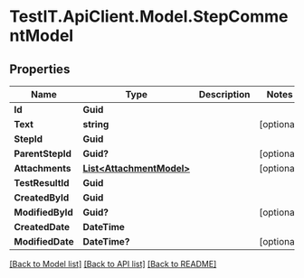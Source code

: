 # TestIT.ApiClient.Model.StepCommentModel

## Properties

Name | Type | Description | Notes
------------ | ------------- | ------------- | -------------
**Id** | **Guid** |  | 
**Text** | **string** |  | [optional] 
**StepId** | **Guid** |  | 
**ParentStepId** | **Guid?** |  | [optional] 
**Attachments** | [**List&lt;AttachmentModel&gt;**](AttachmentModel.md) |  | [optional] 
**TestResultId** | **Guid** |  | 
**CreatedById** | **Guid** |  | 
**ModifiedById** | **Guid?** |  | [optional] 
**CreatedDate** | **DateTime** |  | 
**ModifiedDate** | **DateTime?** |  | [optional] 

[[Back to Model list]](../README.md#documentation-for-models) [[Back to API list]](../README.md#documentation-for-api-endpoints) [[Back to README]](../README.md)

